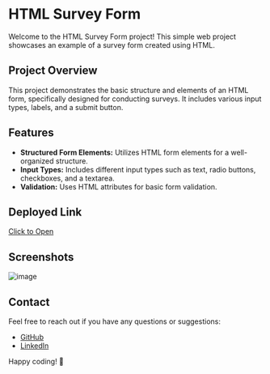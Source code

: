 # HTML Survey Form

Welcome to the HTML Survey Form project! This simple web project showcases an example of a survey form created using HTML.

## Project Overview

This project demonstrates the basic structure and elements of an HTML form, specifically designed for conducting surveys. It includes various input types, labels, and a submit button.

## Features

- **Structured Form Elements:** Utilizes HTML form elements for a well-organized structure.
- **Input Types:** Includes different input types such as text, radio buttons, checkboxes, and a textarea.
- **Validation:** Uses HTML attributes for basic form validation.

## Deployed Link
[Click to Open](https://ubiquitous-praline-1dbbae.netlify.app/)

## Screenshots
![image](https://github.com/Suryaprakash-G26/Task-1/assets/141228691/7abe7df2-205e-41b2-93ea-eb19f9a13b23)

## Contact

Feel free to reach out if you have any questions or suggestions:

- [GitHub](https://github.com/Suryaprakash-G26)
- [LinkedIn](https://www.linkedin.com/in/surya-prakash-6b2914191/)

Happy coding! 🚀
